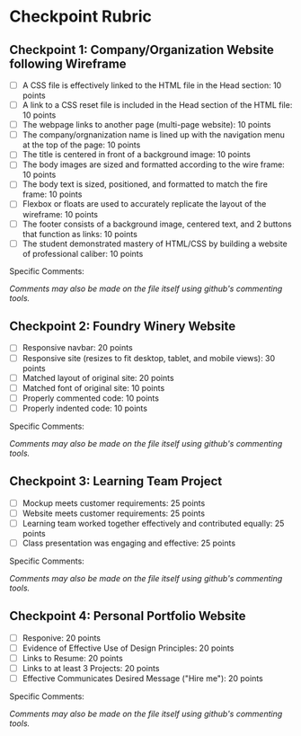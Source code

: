 # Checkpoint Rubric

## Checkpoint 1: Company/Organization Website following Wireframe
- [ ] A CSS file is effectively linked to the HTML file in the Head section: 10 points
- [ ] A link to a CSS reset file is included in the Head section of the HTML file: 10 points 
- [ ] The webpage links to another page (multi-page website): 10 points
- [ ] The company/orgnanization name is lined up with the navigation menu at the top of the page: 10 points
- [ ] The title is centered in front of a background image: 10 points
- [ ] The body images are sized and formatted according to the wire frame: 10 points
- [ ] The body text is sized, positioned, and formatted to match the fire frame: 10 points
- [ ] Flexbox or floats are used to accurately replicate the layout of the wireframe: 10 points
- [ ] The footer consists of a background image, centered text, and 2 buttons that function as links: 10 points
- [ ] The student demonstrated mastery of HTML/CSS by building a website of professional caliber: 10 points

Specific Comments:

*Comments may also be made on the file itself using github's commenting tools.*






## Checkpoint 2: Foundry Winery Website
- [ ] Responsive navbar: 20 points
- [ ] Responsive site (resizes to fit desktop, tablet, and mobile views): 30 points 
- [ ] Matched layout of original site: 20 points
- [ ] Matched font of original site: 10 points
- [ ] Properly commented code: 10 points
- [ ] Properly indented code: 10 points

Specific Comments:

*Comments may also be made on the file itself using github's commenting tools.*






## Checkpoint 3: Learning Team Project
- [ ] Mockup meets customer requirements: 25 points
- [ ] Website meets customer requirements: 25 points
- [ ] Learning team worked together effectively and contributed equally: 25 points
- [ ] Class presentation was engaging and effective: 25 points

Specific Comments:

*Comments may also be made on the file itself using github's commenting tools.*







## Checkpoint 4: Personal Portfolio Website
- [ ] Responive: 20 points
- [ ] Evidence of Effective Use of Design Principles: 20 points
- [ ] Links to Resume: 20 points
- [ ] Links to at least 3 Projects: 20 points
- [ ] Effective Communicates Desired Message ("Hire me"): 20 points

Specific Comments:

*Comments may also be made on the file itself using github's commenting tools.*





